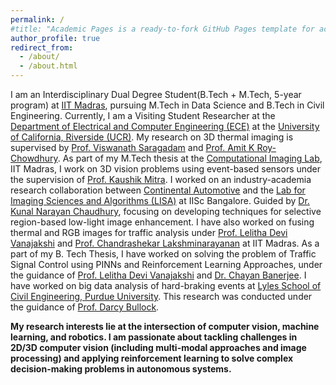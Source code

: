 ```yaml
---
permalink: /
#title: "Academic Pages is a ready-to-fork GitHub Pages template for academic personal websites"
author_profile: true
redirect_from: 
  - /about/
  - /about.html
---
```

I am an Interdisciplinary Dual Degree Student(B.Tech + M.Tech, 5-year program) at [IIT Madras](https://www.iitm.ac.in/), pursuing M.Tech in Data Science and B.Tech in Civil Engineering. Currently, I am a Visiting Student Researcher at the [Department of Electrical and Computer Engineering (ECE)](https://www.ece.ucr.edu/) at the [University of California, Riverside (UCR)](https://www.ucr.edu/). My research on 3D thermal imaging is supervised by [Prof. Viswanath Saragadam](https://vishwa91.github.io/) and [Prof. Amit K Roy-Chowdhury](https://vcg.ece.ucr.edu/amit). 
As part of my M.Tech thesis at the [Computational Imaging Lab](http://www.ee.iitm.ac.in/kmitra/), IIT Madras, I work on 3D vision problems using event-based sensors under the supervision of [Prof. Kaushik Mitra](http://www.ee.iitm.ac.in/kmitra/). 
I worked on an industry-academia research collaboration between [Continental Automotive](https://www.continental.com/en/) and the [Lab for Imaging Sciences and Algorithms (LISA)](http://lisa.ee.iisc.ac.in/) at IISc Bangalore. Guided by [Dr. Kunal Narayan Chaudhury](https://sites.google.com/site/kunalnchaudhury/home/), focusing on developing techniques for selective region-based low-light image enhancement.
I have also worked on fusing thermal and RGB images for traffic analysis under [Prof. Lelitha Devi Vanajakshi](https://civil.iitm.ac.in/faculty/lelitha/) and [Prof. Chandrashekar Lakshminarayanan](https://sites.google.com/view/chandrashekar-lakshminarayanan) at IIT Madras. As a part of my B. Tech Thesis, I have worked on solving the problem of Traffic Signal Control using PINNs and Reinforcement Learning Approaches, under the guidance of [Prof. Lelitha Devi Vanajakshi](https://civil.iitm.ac.in/faculty/lelitha/) and [Dr. Chayan Banerjee](https://www.qut.edu.au/about/our-people/academic-profiles/c.banerjee). 
I have worked on big data analysis of hard-braking events at [Lyles School of Civil Engineering, Purdue University](https://www.purdue.edu/). This research was conducted under the guidance of [Prof. Darcy Bullock](https://engineering.purdue.edu/CCE/People/ptProfile?resource_id=2005).

**My research interests lie at the intersection of computer vision, machine learning, and robotics. I am passionate about tackling challenges in 2D/3D computer vision (including multi-modal approaches and image processing) and applying reinforcement learning to solve complex decision-making problems in autonomous systems.**
